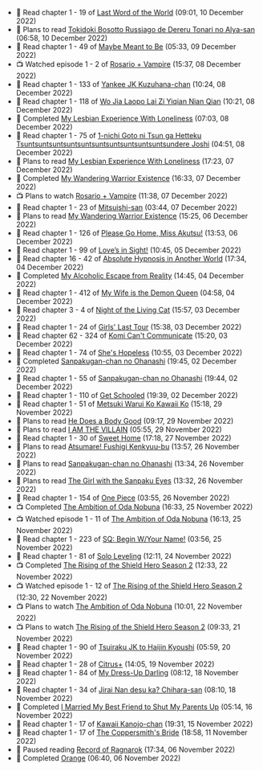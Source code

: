 <!-- ANILIST_ACTIVITY:start -->

-   📖 Read chapter 1 - 19 of [Last Word of the World](https://anilist.co/manga/120692) (09:01, 10 December 2022)
-   📖 Plans to read [Tokidoki Bosotto Russiago de Dereru Tonari no Alya-san](https://anilist.co/manga/152404) (06:58, 10 December 2022)
-   📖 Read chapter 1 - 49 of [Maybe Meant to Be](https://anilist.co/manga/146139) (05:33, 09 December 2022)
-   📺 Watched episode 1 - 2 of [Rosario + Vampire](https://anilist.co/anime/2993) (15:37, 08 December 2022)
-   📖 Read chapter 1 - 133 of [Yankee JK Kuzuhana-chan](https://anilist.co/manga/116822) (10:24, 08 December 2022)
-   📖 Read chapter 1 - 118 of [Wo Jia Laopo Lai Zi Yiqian Nian Qian](https://anilist.co/manga/146267) (10:21, 08 December 2022)
-   📖 Completed [My Lesbian Experience With Loneliness](https://anilist.co/manga/87459) (07:03, 08 December 2022)
-   📖 Read chapter 1 - 75 of [1-nichi Goto ni Tsun ga Hetteku Tsuntsuntsuntsuntsuntsuntsuntsuntsuntsuntsundere Joshi](https://anilist.co/manga/152855) (04:51, 08 December 2022)
-   📖 Plans to read [My Lesbian Experience With Loneliness](https://anilist.co/manga/87459) (17:23, 07 December 2022)
-   📖 Completed [My Wandering Warrior Existence](https://anilist.co/manga/117073) (16:33, 07 December 2022)
-   📺 Plans to watch [Rosario + Vampire](https://anilist.co/anime/2993) (11:38, 07 December 2022)
-   📖 Read chapter 1 - 23 of [Mitsuishi-san](https://anilist.co/manga/126488) (03:44, 07 December 2022)
-   📖 Plans to read [My Wandering Warrior Existence](https://anilist.co/manga/117073) (15:25, 06 December 2022)
-   📖 Read chapter 1 - 126 of [Please Go Home, Miss Akutsu!](https://anilist.co/manga/113501) (13:53, 06 December 2022)
-   📖 Read chapter 1 - 99 of [Love’s in Sight!](https://anilist.co/manga/107445) (10:45, 05 December 2022)
-   📖 Read chapter 16 - 42 of [Absolute Hypnosis in Another World](https://anilist.co/manga/145575) (17:34, 04 December 2022)
-   📖 Completed [My Alcoholic Escape from Reality](https://anilist.co/manga/113168) (14:45, 04 December 2022)
-   📖 Read chapter 1 - 412 of [My Wife is the Demon Queen](https://anilist.co/manga/107966) (04:58, 04 December 2022)
-   📖 Read chapter 3 - 4 of [Night of the Living Cat](https://anilist.co/manga/124767) (15:57, 03 December 2022)
-   📖 Read chapter 1 - 24 of [Girls' Last Tour](https://anilist.co/manga/85412) (15:38, 03 December 2022)
-   📖 Read chapter 62 - 324 of [Komi Can't Communicate](https://anilist.co/manga/97852) (15:20, 03 December 2022)
-   📖 Read chapter 1 - 74 of [She's Hopeless](https://anilist.co/manga/126944) (10:55, 03 December 2022)
-   📖 Completed [Sanpakugan-chan no Ohanashi](https://anilist.co/manga/101867) (19:45, 02 December 2022)
-   📖 Read chapter 1 - 55 of [Sanpakugan-chan no Ohanashi](https://anilist.co/manga/101867) (19:44, 02 December 2022)
-   📖 Read chapter 1 - 110 of [Get Schooled](https://anilist.co/manga/128521) (19:39, 02 December 2022)
-   📖 Read chapter 1 - 51 of [Metsuki Warui Ko Kawaii Ko](https://anilist.co/manga/143936) (15:18, 29 November 2022)
-   📖 Plans to read [He Does a Body Good](https://anilist.co/manga/86429) (09:17, 29 November 2022)
-   📖 Plans to read [I AM THE VILLAIN](https://anilist.co/manga/145498) (05:55, 29 November 2022)
-   📖 Read chapter 1 - 30 of [Sweet Home](https://anilist.co/manga/100954) (17:18, 27 November 2022)
-   📖 Plans to read [Atsumare! Fushigi Kenkyuu-bu](https://anilist.co/manga/98625) (13:57, 26 November 2022)
-   📖 Plans to read [Sanpakugan-chan no Ohanashi](https://anilist.co/manga/101867) (13:34, 26 November 2022)
-   📖 Plans to read [The Girl with the Sanpaku Eyes](https://anilist.co/manga/103184) (13:32, 26 November 2022)
-   📖 Read chapter 1 - 154 of [One Piece](https://anilist.co/manga/30013) (03:55, 26 November 2022)
-   📺 Completed [The Ambition of Oda Nobuna](https://anilist.co/anime/11933) (16:33, 25 November 2022)
-   📺 Watched episode 1 - 11 of [The Ambition of Oda Nobuna](https://anilist.co/anime/11933) (16:13, 25 November 2022)
-   📖 Read chapter 1 - 223 of [SQ: Begin W/Your Name!](https://anilist.co/manga/85734) (03:56, 25 November 2022)
-   📖 Read chapter 1 - 81 of [Solo Leveling](https://anilist.co/manga/105398) (12:11, 24 November 2022)
-   📺 Completed [The Rising of the Shield Hero Season 2](https://anilist.co/anime/111321) (12:33, 22 November 2022)
-   📺 Watched episode 1 - 12 of [The Rising of the Shield Hero Season 2](https://anilist.co/anime/111321) (12:30, 22 November 2022)
-   📺 Plans to watch [The Ambition of Oda Nobuna](https://anilist.co/anime/11933) (10:01, 22 November 2022)
-   📺 Plans to watch [The Rising of the Shield Hero Season 2](https://anilist.co/anime/111321) (09:33, 21 November 2022)
-   📖 Read chapter 1 - 90 of [Tsuiraku JK to Haijin Kyoushi](https://anilist.co/manga/99737) (05:59, 20 November 2022)
-   📖 Read chapter 1 - 28 of [Citrus+](https://anilist.co/manga/103884) (14:05, 19 November 2022)
-   📖 Read chapter 1 - 84 of [My Dress-Up Darling](https://anilist.co/manga/101583) (08:12, 18 November 2022)
-   📖 Read chapter 1 - 34 of [Jirai Nan desu ka? Chihara-san](https://anilist.co/manga/137714) (08:10, 18 November 2022)
-   📖 Completed [I Married My Best Friend to Shut My Parents Up](https://anilist.co/manga/102047) (05:14, 16 November 2022)
-   📖 Read chapter 1 - 17 of [Kawaii Kanojo-chan](https://anilist.co/manga/144155) (19:31, 15 November 2022)
-   📖 Read chapter 1 - 17 of [The Coppersmith's Bride](https://anilist.co/manga/117675) (18:58, 11 November 2022)
-   📖 Paused reading [Record of Ragnarok](https://anilist.co/manga/107098) (17:34, 06 November 2022)
-   📖 Completed [Orange](https://anilist.co/manga/65573) (06:40, 06 November 2022)

<!-- ANILIST_ACTIVITY:end -->
